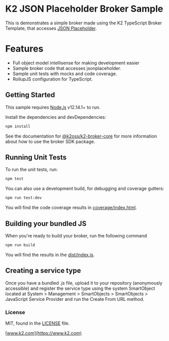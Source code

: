 # K2 JSON Placeholder Broker Sample

This is demonstrates a simple broker made using the K2 TypeScript Broker
Template, that accesses [JSON Placeholder](https://jsonplaceholder.typicode.com/).

# Features

  - Full object model intellisense for making development easier
  - Sample broker code that accesses jsonplaceholder.
  - Sample unit tests with mocks and code coverage.
  - RollupJS configuration for TypeScript.

## Getting Started

This sample requires [Node.js](https://nodejs.org/) v12.14.1+ to run.

Install the dependencies and devDependencies:

```bash
npm install
```

See the documentation for [@k2oss/k2-broker-core](https://www.npmjs.com/package/@k2oss/k2-broker-core)
for more information about how to use the broker SDK package.

## Running Unit Tests
To run the unit tests, run:

```bash
npm test
```

You can also use a development build, for debugging and coverage gutters:

```bash
npm run test:dev
```

You will find the code coverage results in [coverage/index.html](./coverage/index.html).

## Building your bundled JS
When you're ready to build your broker, run the following command

```bash
npm run build
```

You will find the results in the [dist/index.js](./dist/index.js).

## Creating a service type
Once you have a bundled .js file, upload it to your repository (anonymously
accessible) and register the service type using the system SmartObject located
at System > Management > SmartObjects > SmartObjects > JavaScript Service
Provider and run the Create From URL method.

### License

MIT, found in the [LICENSE](./LICENSE) file.

[www.k2.com](https://www.k2.com)
